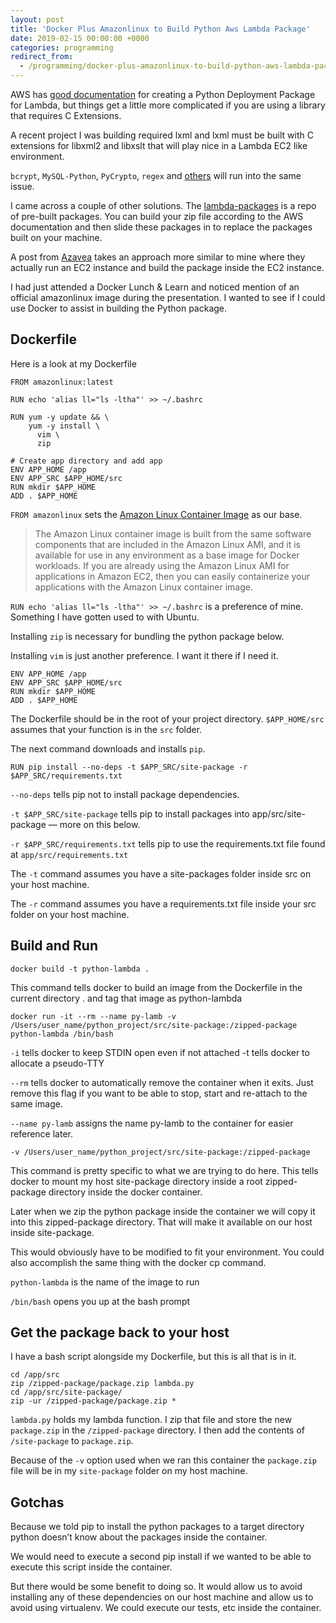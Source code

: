 ```yaml
---
layout: post
title: 'Docker Plus Amazonlinux to Build Python Aws Lambda Package'
date: 2019-02-15 00:00:00 +0000
categories: programming
redirect_from:
  - /programming/docker-plus-amazonlinux-to-build-python-aws-lambda-package/
---
```


AWS has [good documentation](https://docs.aws.amazon.com/lambda/latest/dg/lambda-python-how-to-create-deployment-package.html) for creating a Python Deployment Package for Lambda, but things get a little more complicated if you are using a library that requires C Extensions.

A recent project I was building required lxml and lxml must be built with C extensions for libxml2 and libxslt that will play nice in a Lambda EC2 like environment.

`bcrypt`, `MySQL-Python`, `PyCrypto`, `regex` and [others](https://github.com/Miserlou/lambda-packages) will run into the same issue.

I came across a couple of other solutions. The [lambda-packages](https://github.com/Miserlou/lambda-packages) is a repo of pre-built packages. You can build your zip file according to the AWS documentation and then slide these packages in to replace the packages built on your machine.

A post from [Azavea](https://www.azavea.com/blog/2016/06/27/using-python-lxml-amazon-lambda/) takes an approach more similar to mine where they actually run an EC2 instance and build the package inside the EC2 instance.

I had just attended a Docker Lunch & Learn and noticed mention of an official amazonlinux image during the presentation. I wanted to see if I could use Docker to assist in building the Python package.

## Dockerfile

Here is a look at my Dockerfile

```
FROM amazonlinux:latest

RUN echo 'alias ll="ls -ltha"' >> ~/.bashrc

RUN yum -y update && \
    yum -y install \
      vim \
      zip

# Create app directory and add app
ENV APP_HOME /app
ENV APP_SRC $APP_HOME/src
RUN mkdir $APP_HOME
ADD . $APP_HOME
```

`FROM amazonlinux` sets the [Amazon Linux Container Image](https://docs.aws.amazon.com/AmazonECR/latest/userguide/amazon_linux_container_image.html) as our base.

> The Amazon Linux container image is built from the same software components that are included in the Amazon Linux AMI, and it is available for use in any environment as a base image for Docker workloads. If you are already using the Amazon Linux AMI for applications in Amazon EC2, then you can easily containerize your applications with the Amazon Linux container image.

`RUN echo 'alias ll="ls -ltha"' >> ~/.bashrc` is a preference of mine. Something I have gotten used to with Ubuntu.

Installing `zip` is necessary for bundling the python package below.

Installing `vim` is just another preference. I want it there if I need it.

```
ENV APP_HOME /app
ENV APP_SRC $APP_HOME/src
RUN mkdir $APP_HOME
ADD . $APP_HOME
```

The Dockerfile should be in the root of your project directory. `$APP_HOME/src` assumes that your function is in the `src` folder.

The next command downloads and installs `pip`.

```
RUN pip install --no-deps -t $APP_SRC/site-package -r $APP_SRC/requirements.txt
```

`--no-deps` tells pip not to install package dependencies.

`-t $APP_SRC/site-package` tells pip to install packages into app/src/site-package — more on this below.

`-r $APP_SRC/requirements.txt` tells pip to use the requirements.txt file found at `app/src/requirements.txt`

The `-t` command assumes you have a site-packages folder inside src on your host machine.

The `-r` command assumes you have a requirements.txt file inside your src folder on your host machine.

## Build and Run

```
docker build -t python-lambda .
```

This command tells docker to build an image from the Dockerfile in the current directory . and tag that image as python-lambda

```
docker run -it --rm --name py-lamb -v /Users/user_name/python_project/src/site-package:/zipped-package python-lambda /bin/bash
```

`-i` tells docker to keep STDIN open even if not attached -t tells docker to allocate a pseudo-TTY

`--rm` tells docker to automatically remove the container when it exits. Just remove this flag if you want to be able to stop, start and re-attach to the same image.

`--name py-lamb` assigns the name py-lamb to the container for easier reference later.

`-v /Users/user_name/python_project/src/site-package:/zipped-package`

This command is pretty specific to what we are trying to do here. This tells docker to mount my host site-package directory inside a root zipped-package directory inside the docker container.

Later when we zip the python package inside the container we will copy it into this zipped-package directory. That will make it available on our host inside site-package.

This would obviously have to be modified to fit your environment. You could also accomplish the same thing with the docker cp command.

`python-lambda` is the name of the image to run

`/bin/bash` opens you up at the bash prompt

## Get the package back to your host

I have a bash script alongside my Dockerfile, but this is all that is in it.

```
cd /app/src
zip /zipped-package/package.zip lambda.py
cd /app/src/site-package/
zip -ur /zipped-package/package.zip *
```

`lambda.py` holds my lambda function. I zip that file and store the new `package.zip` in the `/zipped-package` directory. I then add the contents of `/site-package` to `package.zip`.

Because of the `-v` option used when we ran this container the `package.zip` file will be in my `site-package` folder on my host machine.

## Gotchas

Because we told pip to install the python packages to a target directory python doesn’t know about the packages inside the container.

We would need to execute a second pip install if we wanted to be able to execute this script inside the container.

But there would be some benefit to doing so. It would allow us to avoid installing any of these dependencies on our host machine and allow us to avoid using virtualenv. We could execute our tests, etc inside the container.
